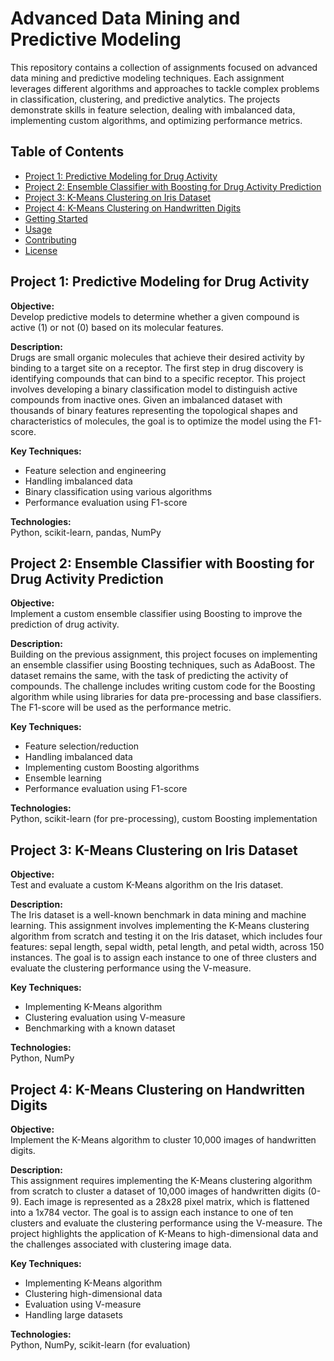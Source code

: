 # Advanced Data Mining and Predictive Modeling

This repository contains a collection of assignments focused on advanced data mining and predictive modeling techniques. Each assignment leverages different algorithms and approaches to tackle complex problems in classification, clustering, and predictive analytics. The projects demonstrate skills in feature selection, dealing with imbalanced data, implementing custom algorithms, and optimizing performance metrics.

## Table of Contents
- [Project 1: Predictive Modeling for Drug Activity](#project-1-predictive-modeling-for-drug-activity)
- [Project 2: Ensemble Classifier with Boosting for Drug Activity Prediction](#project-2-ensemble-classifier-with-boosting-for-drug-activity-prediction)
- [Project 3: K-Means Clustering on Iris Dataset](#project-3-k-means-clustering-on-iris-dataset)
- [Project 4: K-Means Clustering on Handwritten Digits](#project-4-k-means-clustering-on-handwritten-digits)
- [Getting Started](#getting-started)
- [Usage](#usage)
- [Contributing](#contributing)
- [License](#license)

## Project 1: Predictive Modeling for Drug Activity

**Objective:**  
Develop predictive models to determine whether a given compound is active (1) or not (0) based on its molecular features.

**Description:**  
Drugs are small organic molecules that achieve their desired activity by binding to a target site on a receptor. The first step in drug discovery is identifying compounds that can bind to a specific receptor. This project involves developing a binary classification model to distinguish active compounds from inactive ones. Given an imbalanced dataset with thousands of binary features representing the topological shapes and characteristics of molecules, the goal is to optimize the model using the F1-score.

**Key Techniques:**
- Feature selection and engineering
- Handling imbalanced data
- Binary classification using various algorithms
- Performance evaluation using F1-score

**Technologies:**  
Python, scikit-learn, pandas, NumPy

## Project 2: Ensemble Classifier with Boosting for Drug Activity Prediction

**Objective:**  
Implement a custom ensemble classifier using Boosting to improve the prediction of drug activity.

**Description:**  
Building on the previous assignment, this project focuses on implementing an ensemble classifier using Boosting techniques, such as AdaBoost. The dataset remains the same, with the task of predicting the activity of compounds. The challenge includes writing custom code for the Boosting algorithm while using libraries for data pre-processing and base classifiers. The F1-score will be used as the performance metric.

**Key Techniques:**
- Feature selection/reduction
- Handling imbalanced data
- Implementing custom Boosting algorithms
- Ensemble learning
- Performance evaluation using F1-score

**Technologies:**  
Python, scikit-learn (for pre-processing), custom Boosting implementation

## Project 3: K-Means Clustering on Iris Dataset

**Objective:**  
Test and evaluate a custom K-Means algorithm on the Iris dataset.

**Description:**  
The Iris dataset is a well-known benchmark in data mining and machine learning. This assignment involves implementing the K-Means clustering algorithm from scratch and testing it on the Iris dataset, which includes four features: sepal length, sepal width, petal length, and petal width, across 150 instances. The goal is to assign each instance to one of three clusters and evaluate the clustering performance using the V-measure.

**Key Techniques:**
- Implementing K-Means algorithm
- Clustering evaluation using V-measure
- Benchmarking with a known dataset

**Technologies:**  
Python, NumPy

## Project 4: K-Means Clustering on Handwritten Digits

**Objective:**  
Implement the K-Means algorithm to cluster 10,000 images of handwritten digits.

**Description:**  
This assignment requires implementing the K-Means clustering algorithm from scratch to cluster a dataset of 10,000 images of handwritten digits (0-9). Each image is represented as a 28x28 pixel matrix, which is flattened into a 1x784 vector. The goal is to assign each instance to one of ten clusters and evaluate the clustering performance using the V-measure. The project highlights the application of K-Means to high-dimensional data and the challenges associated with clustering image data.

**Key Techniques:**
- Implementing K-Means algorithm
- Clustering high-dimensional data
- Evaluation using V-measure
- Handling large datasets

**Technologies:**  
Python, NumPy, scikit-learn (for evaluation)


